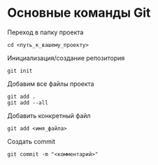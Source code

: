 # Основные команды Git

Переход в папку проекта

    cd <путь_к_вашему_проекту>

Инициализация/создание репозитория

    git init

Добавим все файлы проекта

    git add .
    git add --all

Добавить конкретный файл

    git add <имя_файла>

Создать commit

    git commit -m "<комментарий>"

